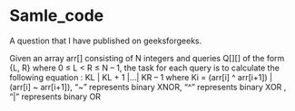 # Samle_code
A question that I have published  on geeksforgeeks.

Given an array arr[] consisting of N integers and queries Q[][] of the form {L, R} where 0 ≤ L < R ≤ N – 1, the task for each query is to calculate the following equation :
KL | KL + 1 |…| KR – 1 
where Ki = (arr[i] ^ arr[i+1]) | (arr[i] ~ arr[i+1]), 
“~” represents binary XNOR, 
“^” represents binary XOR , 
“|” represents binary OR 
